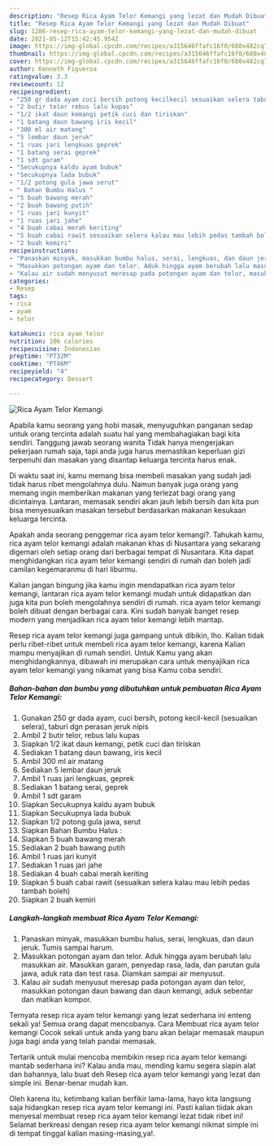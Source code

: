```yaml
---
description: "Resep Rica Ayam Telor Kemangi yang lezat dan Mudah Dibuat"
title: "Resep Rica Ayam Telor Kemangi yang lezat dan Mudah Dibuat"
slug: 1286-resep-rica-ayam-telor-kemangi-yang-lezat-dan-mudah-dibuat
date: 2021-05-12T15:42:45.954Z
image: https://img-global.cpcdn.com/recipes/a315646ffafc16f0/680x482cq70/rica-ayam-telor-kemangi-foto-resep-utama.jpg
thumbnail: https://img-global.cpcdn.com/recipes/a315646ffafc16f0/680x482cq70/rica-ayam-telor-kemangi-foto-resep-utama.jpg
cover: https://img-global.cpcdn.com/recipes/a315646ffafc16f0/680x482cq70/rica-ayam-telor-kemangi-foto-resep-utama.jpg
author: Kenneth Figueroa
ratingvalue: 3.3
reviewcount: 12
recipeingredient:
- "250 gr dada ayam cuci bersih potong kecilkecil sesuaikan selera taburi dgn perasan jeruk nipis"
- "2 butir telor rebus lalu kupas"
- "1/2 ikat daun kemangi petik cuci dan tiriskan"
- "1 batang daun bawang iris kecil"
- "300 ml air matang"
- "5 lembar daun jeruk"
- "1 ruas jari lengkuas geprek"
- "1 batang serai geprek"
- "1 sdt garam"
- "Secukupnya kaldu ayam bubuk"
- "Secukupnya lada bubuk"
- "1/2 potong gula jawa serut"
- " Bahan Bumbu Halus "
- "5 buah bawang merah"
- "2 buah bawang putih"
- "1 ruas jari kunyit"
- "1 ruas jari jahe"
- "4 buah cabai merah keriting"
- "5 buah cabai rawit sesuaikan selera kalau mau lebih pedas tambah boleh"
- "2 buah kemiri"
recipeinstructions:
- "Panaskan minyak, masukkan bumbu halus, serai, lengkuas, dan daun jeruk. Tumis sampai harum."
- "Masukkan potongan ayam dan telor. Aduk hingga ayam berubah lalu masukkan air. Masukkan garam, penyedap rasa, lada, dan parutan gula jawa, aduk rata dan test rasa. Diamkan sampai air menyusut."
- "Kalau air sudah menyusut meresap pada potongan ayam dan telor, masukkan potongan daun bawang dan daun kemangi, aduk sebentar dan matikan kompor."
categories:
- Resep
tags:
- rica
- ayam
- telor

katakunci: rica ayam telor 
nutrition: 106 calories
recipecuisine: Indonesian
preptime: "PT32M"
cooktime: "PT46M"
recipeyield: "4"
recipecategory: Dessert

---
```



![Rica Ayam Telor Kemangi](https://img-global.cpcdn.com/recipes/a315646ffafc16f0/680x482cq70/rica-ayam-telor-kemangi-foto-resep-utama.jpg)

Apabila kamu seorang yang hobi masak, menyuguhkan panganan sedap untuk orang tercinta adalah suatu hal yang membahagiakan bagi kita sendiri. Tanggung jawab seorang  wanita Tidak hanya mengerjakan pekerjaan rumah saja, tapi anda juga harus memastikan keperluan gizi terpenuhi dan masakan yang disantap keluarga tercinta harus enak.

Di waktu  saat ini, kamu memang bisa membeli masakan yang sudah jadi tidak harus ribet mengolahnya dulu. Namun banyak juga orang yang memang ingin memberikan makanan yang terlezat bagi orang yang dicintainya. Lantaran, memasak sendiri akan jauh lebih bersih dan kita pun bisa menyesuaikan masakan tersebut berdasarkan makanan kesukaan keluarga tercinta. 



Apakah anda seorang penggemar rica ayam telor kemangi?. Tahukah kamu, rica ayam telor kemangi adalah makanan khas di Nusantara yang sekarang digemari oleh setiap orang dari berbagai tempat di Nusantara. Kita dapat menghidangkan rica ayam telor kemangi sendiri di rumah dan boleh jadi camilan kegemaranmu di hari liburmu.

Kalian jangan bingung jika kamu ingin mendapatkan rica ayam telor kemangi, lantaran rica ayam telor kemangi mudah untuk didapatkan dan juga kita pun boleh mengolahnya sendiri di rumah. rica ayam telor kemangi boleh dibuat dengan berbagai cara. Kini sudah banyak banget resep modern yang menjadikan rica ayam telor kemangi lebih mantap.

Resep rica ayam telor kemangi juga gampang untuk dibikin, lho. Kalian tidak perlu ribet-ribet untuk membeli rica ayam telor kemangi, karena Kalian mampu menyajikan di rumah sendiri. Untuk Kamu yang akan menghidangkannya, dibawah ini merupakan cara untuk menyajikan rica ayam telor kemangi yang nikamat yang bisa Kamu coba sendiri.

<!--inarticleads1-->

##### Bahan-bahan dan bumbu yang dibutuhkan untuk pembuatan Rica Ayam Telor Kemangi:

1. Gunakan 250 gr dada ayam, cuci bersih, potong kecil-kecil (sesuaikan selera), taburi dgn perasan jeruk nipis
1. Ambil 2 butir telor, rebus lalu kupas
1. Siapkan 1/2 ikat daun kemangi, petik cuci dan tiriskan
1. Sediakan 1 batang daun bawang, iris kecil
1. Ambil 300 ml air matang
1. Sediakan 5 lembar daun jeruk
1. Ambil 1 ruas jari lengkuas, geprek
1. Sediakan 1 batang serai, geprek
1. Ambil 1 sdt garam
1. Siapkan Secukupnya kaldu ayam bubuk
1. Siapkan Secukupnya lada bubuk
1. Siapkan 1/2 potong gula jawa, serut
1. Siapkan  Bahan Bumbu Halus :
1. Siapkan 5 buah bawang merah
1. Sediakan 2 buah bawang putih
1. Ambil 1 ruas jari kunyit
1. Sediakan 1 ruas jari jahe
1. Sediakan 4 buah cabai merah keriting
1. Siapkan 5 buah cabai rawit (sesuaikan selera kalau mau lebih pedas tambah boleh)
1. Siapkan 2 buah kemiri




<!--inarticleads2-->

##### Langkah-langkah membuat Rica Ayam Telor Kemangi:

1. Panaskan minyak, masukkan bumbu halus, serai, lengkuas, dan daun jeruk. Tumis sampai harum.
1. Masukkan potongan ayam dan telor. Aduk hingga ayam berubah lalu masukkan air. Masukkan garam, penyedap rasa, lada, dan parutan gula jawa, aduk rata dan test rasa. Diamkan sampai air menyusut.
1. Kalau air sudah menyusut meresap pada potongan ayam dan telor, masukkan potongan daun bawang dan daun kemangi, aduk sebentar dan matikan kompor.




Ternyata resep rica ayam telor kemangi yang lezat sederhana ini enteng sekali ya! Semua orang dapat mencobanya. Cara Membuat rica ayam telor kemangi Cocok sekali untuk anda yang baru akan belajar memasak maupun juga bagi anda yang telah pandai memasak.

Tertarik untuk mulai mencoba membikin resep rica ayam telor kemangi mantab sederhana ini? Kalau anda mau, mending kamu segera siapin alat dan bahannya, lalu buat deh Resep rica ayam telor kemangi yang lezat dan simple ini. Benar-benar mudah kan. 

Oleh karena itu, ketimbang kalian berfikir lama-lama, hayo kita langsung saja hidangkan resep rica ayam telor kemangi ini. Pasti kalian tiidak akan menyesal membuat resep rica ayam telor kemangi lezat tidak ribet ini! Selamat berkreasi dengan resep rica ayam telor kemangi nikmat simple ini di tempat tinggal kalian masing-masing,ya!.

